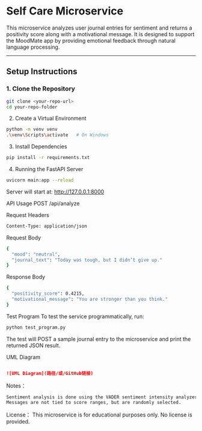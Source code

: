 #  Self Care Microservice

This microservice analyzes user journal entries for sentiment and returns a positivity score along with a motivational message. It is designed to support the MoodMate app by providing emotional feedback through natural language processing.

---

##  Setup Instructions

### 1. Clone the Repository

```bash
git clone <your-repo-url>
cd your-repo-folder
```

2. Create a Virtual Environment
 ```bash  
python -m venv venv
.\venv\Scripts\activate   # On Windows
```

3. Install Dependencies
```bash
pip install -r requirements.txt
```
4. Running the FastAPI Server
```bash
uvicorn main:app --reload
```
Server will start at: http://127.0.0.1:8000

API Usage
POST /api/analyze

Request Headers
```bash
Content-Type: application/json
```
Request Body
```bash
{
  "mood": "neutral",
  "journal_text": "Today was tough, but I didn’t give up."
}
```

Response Body
```bash
{
  "positivity_score": 0.4215,
  "motivational_message": "You are stronger than you think."
}
```

 Test Program
To test the service programmatically, run:
```bash
python test_program.py
```
The test will POST a sample journal entry to the microservice and print the returned JSON result.

UML Diagram
```markdown

![UML Diagram](路径/或/GitHub链接)
```
Notes：
```bash
Sentiment analysis is done using the VADER sentiment intensity analyzer.
Messages are not tied to score ranges, but are randomly selected.
```
License：
This microservice is for educational purposes only. No license is provided.
